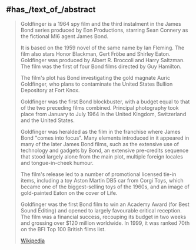 
## #has_/text_of_/abstract 

> Goldfinger is a 1964 spy film and the third instalment in the James Bond series produced by Eon Productions, 
> starring Sean Connery as the fictional MI6 agent James Bond. 
> 
> It is based on the 1959 novel of the same name by Ian Fleming. 
> The film also stars Honor Blackman, Gert Fröbe and Shirley Eaton. 
> Goldfinger was produced by Albert R. Broccoli and Harry Saltzman. 
> The film was the first of four Bond films directed by Guy Hamilton.
>
> The film's plot has Bond investigating the gold magnate Auric Goldfinger, 
> who plans to contaminate the United States Bullion Depository at Fort Knox. 
> 
> Goldfinger was the first Bond blockbuster, with a budget equal to that of the two preceding films combined. 
> Principal photography took place from January to July 1964 in the United Kingdom, Switzerland and the United States.
>
> Goldfinger was heralded as the film in the franchise where James Bond "comes into focus". 
> Many elements introduced in it appeared in many of the later James Bond films, 
> such as the extensive use of technology and gadgets by Bond, 
> an extensive pre-credits sequence that stood largely alone from the main plot, 
> multiple foreign locales and tongue-in-cheek humour. 
> 
> The film's release led to a number of promotional licensed tie-in items, 
> including a toy Aston Martin DB5 car from Corgi Toys, 
> which became one of the biggest-selling toys of the 1960s, 
> and an image of gold-painted Eaton on the cover of Life.
>
> Goldfinger was the first Bond film to win an Academy Award (for Best Sound Editing) 
> and opened to largely favourable critical reception. 
> The film was a financial success, recouping its budget in two weeks and grossing over $120 million worldwide. 
> In 1999, it was ranked 70th on the BFI Top 100 British films list.
>
> [Wikipedia](https://en.wikipedia.org/wiki/Goldfinger%20(film))




